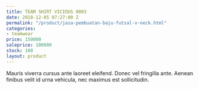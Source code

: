 ```yaml
---
title: TEAM SHIRT VICIOUS 0003
date: 2018-12-05 07:27:00 Z
permalink: "/product/jasa-pembuatan-baju-futsal-v-neck.html"
categories:
- teamwear
price: 150000
saleprice: 100000
stock: 100
layout: product
---
```


Mauris viverra cursus ante laoreet eleifend. Donec vel fringilla ante. Aenean finibus velit id urna vehicula, nec maximus est sollicitudin.